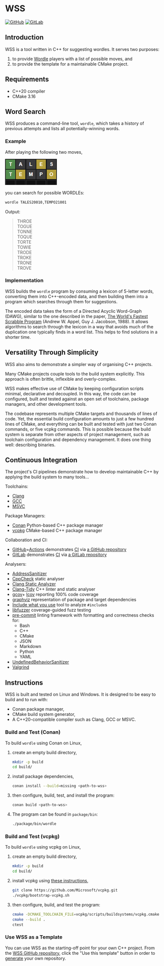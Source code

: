 # WSS

[![GitHub](https://github.com/johnmcfarlane/wss/actions/workflows/test.yml/badge.svg)](https://github.com/johnmcfarlane/wss/actions/workflows/test.yml)
[![GitLab](https://gitlab.com/johnmcfarlane/wss/badges/main/pipeline.svg)](https://gitlab.com/johnmcfarlane/wss/-/commits/main)

## Introduction

WSS is a tool written in C++ for suggesting wordles. It serves two purposes:

1. to provide [Wordle](https://www.nytimes.com/games/wordle/) players with a
   list of possible moves, and
1. to provide the template for a maintainable CMake project.

## Requirements

* C++20 compiler
* CMake 3.16

## Word Search

WSS produces a command-line tool, `wordle`, which takes a history of previous
attempts and lists all potentially-winning words.

### Example

After playing the following two moves,

![Image](docs/wordle.png)

you can search for possible WORDLEs:

```sh
wordle TALES20010,TEMPO21001
```

Output:

> THROE  
> TOGUE  
> TONNE  
> TOQUE  
> TORTE  
> TOWIE  
> TRODE  
> TROKE  
> TRONE  
> TROVE  

### Implementation

WSS builds the `wordle` program by consuming a lexicon of 5-letter words,
converting them into C++-encoded data, and then
building them into a program which searches through them for suggestions.

The encoded data takes the form of a Directed Acyclic Word-Graph (DAWG),
similar to the one described in the paper,
[The World's Fastest Scrabble Program](https://www.cs.cmu.edu/afs/cs/academic/class/15451-s06/www/lectures/scrabble.pdf)
(Andrew W. Appel, Guy J. Jacobson, 1988).
It allows algorithms to search through the lexicon in a way that avoids much of
the duplication one typically finds in a word list.
This helps to find solutions in a shorter time.

## Versatility Through Simplicity

WSS also aims to demonstrate a simpler way of organising C++ projects.

Many CMake projects couple tools to the build system explicitly.
This approach is often brittle, inflexible and overly-complex.

WSS makes effective use of CMake by keeping configuration scripts minimal,
declarative and decoupled. In this way, the code can be configured,
built and tested against an open set of toolchains, package managers,
and other development tools.

The codebase represents multiple CMake targets and thousands of lines of code.
Yet, the essential build configuration amounts to just a few hundred lines of
CMake, and everything can be built and tested with just two Conan commands,
or five vcpkg commands. This is possible because the build system is separate
from other aspects of project management, such as toolchain configuration and
dependency management. It does one thing well: describing binaries.

## Continuous Integration

The project's CI pipelines demonstrate how to develop maintainable C++ by
applying the build system to many tools...

Toolchains:

* [Clang](https://clang.llvm.org/)
* [GCC](https://gcc.gnu.org/)
* [MSVC](https://visualstudio.microsoft.com/vs/features/cplusplus/)

Package Managers:

* [Conan](https://conan.io/) Python-based C++ package manager
* [vcpkg](https://vcpkg.io/) CMake-based C++ package manager

Collaboration and CI:

* [GitHub](https://github.com/)+[Actions](https://github.com/features/actions)
  demonstrates [CI](https://github.com/johnmcfarlane/wss/actions) via
  [a GitHub repository](https://github.com/johnmcfarlane/wss)
* [GitLab](https://gitlab.com/) demonstrates [CI](https://gitlab.com/johnmcfarlane/wss/-/pipelines)
  via [a GitLab repository](https://gitlab.com/johnmcfarlane/wss/-/pipelines)

Analysers:

* [AddressSanitizer](https://clang.llvm.org/docs/AddressSanitizer.html)
* [CppCheck](http://cppcheck.net/) static analyser
* [Clang Static Analyzer](https://clang-analyzer.llvm.org/)
* [Clang-Tidy](https://clang.llvm.org/extra/clang-tidy/) C++ linter and static
  analyser
* [gcov](https://gcc.gnu.org/onlinedocs/gcc/Gcov.html)+
  [lcov](http://ltp.sourceforge.net/coverage/lcov.php) reporting 100% code coverage
* [graphviz](https://graphviz.org/) representation of package and target dependencies
* [Include what you use](https://include-what-you-use.org/) tool to analyze `#include`s
* [libfuzzer](https://www.llvm.org/docs/LibFuzzer.html) coverage-guided fuzz testing
* [pre-commit](https://pre-commit.com/) linting framework with
  formatting and correctness checks for:
  * Bash
  * C++
  * CMake
  * JSON
  * Markdown
  * Python
  * YAML
* [UndefinedBehaviorSanitizer](https://clang.llvm.org/docs/UndefinedBehaviorSanitizer.html)
* [Valgrind](https://valgrind.org)

## Instructions

WSS is built and tested on Linux and Windows.
It is designed to be easy to build and to run with:

* Conan package manager,
* CMake build system generator,
* A C++20-compatible compiler such as Clang, GCC or MSVC.

### Build and Test (Conan)

To build `wordle` using Conan on Linux,

1. create an empty build directory,

   ```sh
   mkdir -p build
   cd build/
   ```

1. install package dependencies,

   ```sh
   conan install --build=missing <path-to-wss>
   ```

1. then configure, build, test, and install the program:

   ```sh
   conan build <path-to-wss>
   ```

1. The program can be found in `package/bin`:

   ```sh
   ./package/bin/wordle
   ```

### Build and Test (vcpkg)

To build `wordle` using vcpkg on Linux,

1. create an empty build directory,

   ```sh
   mkdir -p build
   cd build/
   ```

1. install vcpkg using [these instructions](https://vcpkg.io/en/getting-started.html),

   ```sh
   git clone https://github.com/Microsoft/vcpkg.git
   ./vcpkg/bootstrap-vcpkg.sh
   ```

1. then configure, build, and test the program:

   ```sh
   cmake -DCMAKE_TOOLCHAIN_FILE=vcpkg/scripts/buildsystems/vcpkg.cmake <path-to-wss>
   cmake --build .
   ctest
   ```

### Use WSS as a Template

You can use WSS as the starting-off point for your own C++ project.
From the [WSS GitHub repository](https://github.com/johnmcfarlane/wss),
click the "Use this template" button in order to
[generate](https://github.com/johnmcfarlane/wss/generate) your own repository.
